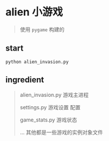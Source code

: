 # alien 小游戏 

> 使用 `pygame` 构建的 



## start

`python alien_invasion.py`





## ingredient

> alien_invasion.py	游戏主进程
>
> settings.py  游戏设置 配置
>
> game_stats.py  游戏状态
>
> ...  其他都是一些游戏的实例对象文件



